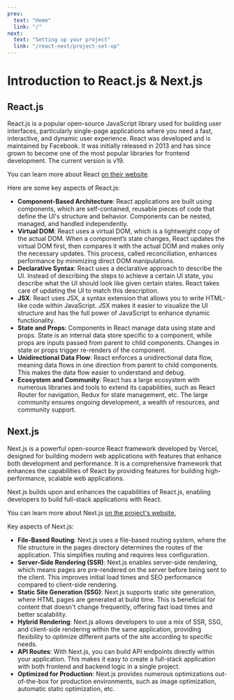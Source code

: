 ```yaml
---
prev:
  text: "Home"
  link: "/"
next:
  text: "Setting up your project"
  link: "/react-next/project-set-up"
---
```


# Introduction to React.js & Next.js

## React.js

React.js is a popular open-source JavaScript library used for building user interfaces, particularly single-page applications where you need a fast, interactive, and dynamic user experience. React was developed and is maintained by Facebook. It was initially released in 2013 and has since grown to become one of the most popular libraries for frontend development. The current version is v19.

You can learn more about React [on their website](https://react.dev/).

Here are some key aspects of React.js:

- **Component-Based Architecture**: React applications are built using components, which are self-contained, reusable pieces of code that define the UI's structure and behavior. Components can be nested, managed, and handled independently.
- **Virtual DOM**: React uses a virtual DOM, which is a lightweight copy of the actual DOM. When a component’s state changes, React updates the virtual DOM first, then compares it with the actual DOM and makes only the necessary updates. This process, called reconciliation, enhances performance by minimizing direct DOM manipulations.
- **Declarative Syntax**: React uses a declarative approach to describe the UI. Instead of describing the steps to achieve a certain UI state, you describe what the UI should look like given certain states. React takes care of updating the UI to match this description.
- **JSX**: React uses JSX, a syntax extension that allows you to write HTML-like code within JavaScript. JSX makes it easier to visualize the UI structure and has the full power of JavaScript to enhance dynamic functionality.
- **State and Props**: Components in React manage data using state and props. State is an internal data store specific to a component, while props are inputs passed from parent to child components. Changes in state or props trigger re-renders of the component.
- **Unidirectional Data Flow**: React enforces a unidirectional data flow, meaning data flows in one direction from parent to child components. This makes the data flow easier to understand and debug.
- **Ecosystem and Community**: React has a large ecosystem with numerous libraries and tools to extend its capabilities, such as React Router for navigation, Redux for state management, etc. The large community ensures ongoing development, a wealth of resources, and community support.

## Next.js

Next.js is a powerful open-source React framework developed by Vercel, designed for building modern web applications with features that enhance both development and performance. It is a comprehensive framework that enhances the capabilities of React by providing features for building high-performance, scalable web applications.

Next.js builds upon and enhances the capabilities of React.js, enabling developers to build full-stack applications with React.

You can learn more about Next.js [on the project's website.](https://nextjs.org/)

Key aspects of Next.js:

- **File-Based Routing**: Next.js uses a file-based routing system, where the file structure in the pages directory determines the routes of the application. This simplifies routing and requires less configuration.
- **Server-Side Rendering (SSR)**: Next.js enables server-side rendering, which means pages are pre-rendered on the server before being sent to the client. This improves initial load times and SEO performance compared to client-side rendering.
- **Static Site Generation (SSG)**: Next.js supports static site generation, where HTML pages are generated at build time. This is beneficial for content that doesn't change frequently, offering fast load times and better scalability.
- **Hybrid Rendering**: Next.js allows developers to use a mix of SSR, SSG, and client-side rendering within the same application, providing flexibility to optimize different parts of the site according to specific needs.
- **API Routes**: With Next.js, you can build API endpoints directly within your application. This makes it easy to create a full-stack application with both frontend and backend logic in a single project.
- **Optimized for Production**: Next.js provides numerous optimizations out-of-the-box for production environments, such as image optimization, automatic static optimization, etc.
